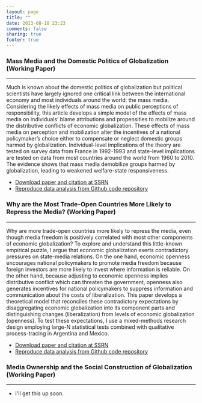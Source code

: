 ```yaml
---
layout: page
title: ""
date: 2013-08-10 23:23
comments: false
sharing: true
footer: true
---
```


### Mass Media and the Domestic Politics of Globalization (Working Paper)
-----
Much is known about the domestic politics of globalization but political scientists have largely ignored one critical link between the international economy and most individuals around the world: the mass media. Considering the likely effects of mass media on public perceptions of responsibility, this article develops a simple model of the effects of mass media on individuals’ blame attributions and propensities to mobilize around the distributive conflicts of economic globalization. These effects of mass media on perception and mobilization alter the incentives of a national policymaker’s choice either to compensate or neglect domestic groups harmed by globalization. Individual-level implications of the theory are tested on survey data from France in 1992-1993 and state-level implications are tested on data from most countries around the world from 1960 to 2010. The evidence shows that mass media demobilize groups harmed by globalization, leading to weakened welfare-state responsiveness.

- [Download paper and citation at SSRN](http://papers.ssrn.com/sol3/papers.cfm?abstract_id=2320218)
- [Reproduce data analysis from Github code repository](https://github.com/jmrphy/media_and_domestic_politics_of_globalization)

### Why are the Most Trade-Open Countries More Likely to Repress the Media? (Working Paper)
-----
Why are more trade-open countries more likely to repress the media, even though media freedom is positively correlated with most other components of economic globalization? To explore and understand this little-known empirical puzzle, I argue that economic globalization exerts contradictory pressures on state-media relations. On the one hand, economic openness encourages national policymakers to promote media freedom because foreign investors are more likely to invest where information is reliable. On the other hand, because adjusting to economic openness implies distributive conflict which can threaten the government, openness also generates incentives for national policymakers to suppress information and communication about the costs of liberalization. This paper develops a theoretical model that reconciles these contradictory expectations by disaggregating economic globalization into its component parts and distinguishing changes (liberalization) from levels of economic globalization (openness). To test these expectations, I use a mixed-methods research design employing large-N statistical tests combined with qualitative process-tracing in Argentina and Mexico.

- [Download paper and citation at SSRN](http://papers.ssrn.com/sol3/cf_dev/AbsByAuth.cfm?per_id=1264946)
- [Reproduce data analysis from Github code repository](https://github.com/jmrphy/trade_media_freedom)

### Media Ownership and the Social Construction of Globalization (Working Paper)
-----

- I'll get this up soon.
